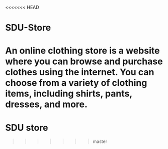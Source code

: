 <<<<<<< HEAD
# SDU-Store
An online clothing store is a website where you can browse and purchase clothes using the internet. You can choose from a variety of clothing items, including shirts, pants, dresses, and more. 
=======
# SDU store
>>>>>>> master
